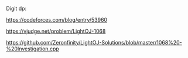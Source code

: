 Digit dp:

https://codeforces.com/blog/entry/53960

https://vjudge.net/problem/LightOJ-1068

https://github.com/Zeronfinity/LightOJ-Solutions/blob/master/1068%20-%20Investigation.cpp
